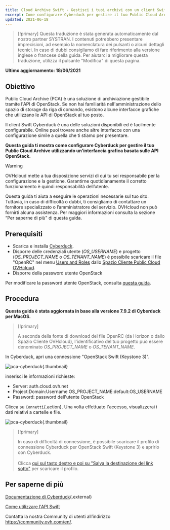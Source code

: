 ```yaml
---
title: Cloud Archive Swift - Gestisci i tuoi archivi con un client Swift (Cyberduck)
excerpt: Come configurare Cyberduck per gestire il tuo Public Cloud Archive
updated: 2021-06-18
---
```


> [!primary]
> Questa traduzione è stata generata automaticamente dal nostro partner SYSTRAN. I contenuti potrebbero presentare imprecisioni, ad esempio la nomenclatura dei pulsanti o alcuni dettagli tecnici. In caso di dubbi consigliamo di fare riferimento alla versione inglese o francese della guida. Per aiutarci a migliorare questa traduzione, utilizza il pulsante "Modifica" di questa pagina.
>

**Ultimo aggiornamento: 18/06/2021**

## Obiettivo

Public Cloud Archive (PCA) è una soluzione di archiviazione gestibile tramite l'API di OpenStack. Se non hai familiarità nell'amministrazione dello spazio di storage da riga di comando, esistono alcune interfacce grafiche che utilizzano le API di OpenStack al tuo posto.

Il client Swift Cyberduck è una delle soluzioni disponibili ed è facilmente configurabile. Online puoi trovare anche altre interfacce con una configurazione simile a quella che ti stiamo per presentare.

**Questa guida ti mostra come configurare Cyberduck per gestire il tuo Public Cloud Archive utilizzando un'interfaccia grafica basata sulle API OpenStack.**

> [!warning]
>
> OVHcloud mette a tua disposizione servizi di cui tu sei responsabile per la configurazione e la gestione. Garantirne quotidianamente il corretto funzionamento è quindi responsabilità dell’utente.
>
> Questa guida ti aiuta a eseguire le operazioni necessarie sul tuo sito. Tuttavia, in caso di difficoltà o dubbi, ti consigliamo di contattare un fornitore specializzato o l’amministratore del servizio. OVHcloud non può fornirti alcuna assistenza. Per maggiori informazioni consulta la sezione “Per saperne di più” di questa guida.
>

## Prerequisiti

- Scarica e installa [Cyberduck](https://cyberduck.io/).
- Disporre delle credenziali utente (*OS_USERNAME*) e progetto (*OS_PROJECT_NAME* o *OS_TENANT_NAME*) è possibile scaricare il file "OpenRC" nel menu [Users and Roles](/pages/platform/public-cloud/loading_openstack_environment_variables#step-1-recupera-le-variabili) dallo [Spazio Cliente Public Cloud OVHcloud](https://www.ovh.com/auth/?action=gotomanager&from=https://www.ovh.it/&ovhSubsidiary=it).
- Disporre della password utente OpenStack

Per modificare la password utente OpenStack, consulta [questa guida](/pages/platform/public-cloud/change_openstack_user_password_in_horizon).

## Procedura

**Questa guida è stata aggiornata in base alla versione 7.9.2 di Cyberduck per MacOS.**

> [!primary]
>
> A seconda della fonte di download del file OpenRC (da Horizon o dallo Spazio Cliente OVHcloud), l'identificativo del tuo progetto può essere denominato *OS_PROJECT_NAME* o *OS_TENANT_NAME*.
>

In Cyberduck, apri una connessione "OpenStack Swift (Keystone 3)".

![pca-cyberduck](images/login.png){.thumbnail}

inserisci le informazioni richieste:

- Server: auth.cloud.ovh.net
- Project:Domain:Username OS_PROJECT_NAME:default:OS_USERNAME
- Password: password dell'utente OpenStack

Clicca su `Connetti`{.action}. Una volta effettuato l'accesso, visualizzerai i dati relativi a cartelle e file.

![pca-cyberduck](images/successful-login.png){.thumbnail}

> [!primary]
>
> In caso di difficoltà di connessione, è possibile scaricare il profilo di connessione Cyberduck per OpenStack Swift (Keystone 3) e aprirlo con Cyberduck.
> <br><br>Clicca <a href="https://trac.cyberduck.io/browser/shelves/02.2020/profiles/default/Openstack%20Swift%20(Keystone%203).cyberduckprofile?rev=48724&order=name" download>qui sul tasto destro e poi su "Salva la destinazione del link sotto"</a> per scaricare il profilo.
>

## Per saperne di più

[Documentazione di Cyberduck](https://trac.cyberduck.io/wiki/help/en){.external}

[Come utilizzare l'API Swift](/pages/cloud/storage/object_storage/pcs_getting_started_with_the_swift_api/)

Contatta la nostra Community di utenti all’indirizzo <https://community.ovh.com/en/>.
